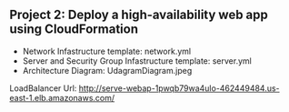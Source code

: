 ## Project 2: Deploy a high-availability web app using CloudFormation
- Network Infastructure template: network.yml
- Server and Security Group Infastructure template: server.yml
- Architecture Diagram: UdagramDiagram.jpeg

LoadBalancer Url: http://serve-webap-1pwqb79wa4ulo-462449484.us-east-1.elb.amazonaws.com/